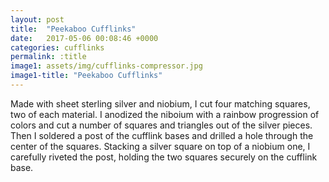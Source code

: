 ```yaml
---
layout: post
title:  "Peekaboo Cufflinks"
date:   2017-05-06 00:08:46 +0000
categories: cufflinks
permalink: :title
image1: assets/img/cufflinks-compressor.jpg
image1-title: "Peekaboo Cufflinks"
---
```

Made with sheet sterling silver and niobium, I cut four matching squares, two of each material. I anodized the niboium with a rainbow progression of colors and cut a number of squares and triangles out of the silver pieces. Then I soldered a post of the cufflink bases and drilled a hole through the center of the squares. Stacking a silver square on top of a niobium one, I carefully riveted the post, holding the two squares securely on the cufflink base.
